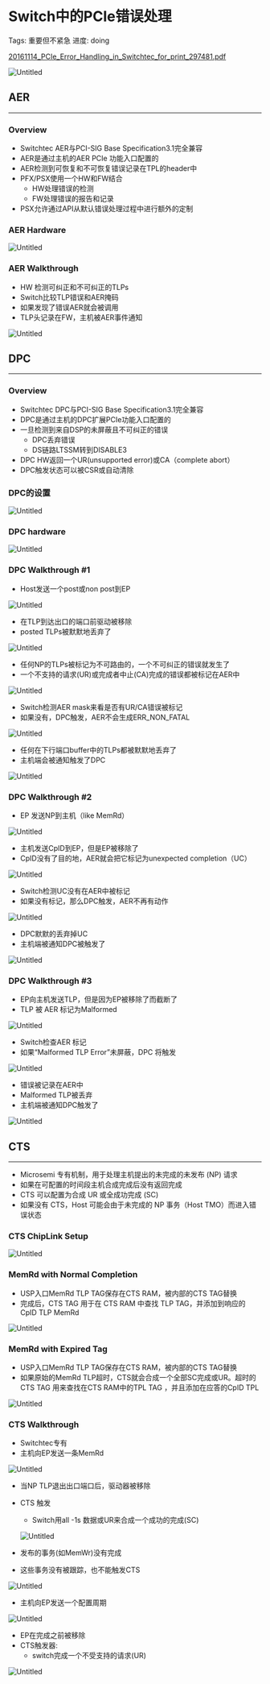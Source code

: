 # Switch中的PCIe错误处理

Tags: 重要但不紧急
进度: doing

[20161114_PCIe_Error_Handling_in_Switchtec_for_print_297481.pdf](Switch%E4%B8%AD%E7%9A%84PCIe%E9%94%99%E8%AF%AF%E5%A4%84%E7%90%86%208b68fa498c4a48b6aed73953665b3815/20161114_PCIe_Error_Handling_in_Switchtec_for_print_297481.pdf)

![Untitled](Switch%E4%B8%AD%E7%9A%84PCIe%E9%94%99%E8%AF%AF%E5%A4%84%E7%90%86%208b68fa498c4a48b6aed73953665b3815/Untitled.png)

## AER

---

### Overview

- Switchtec AER与PCI-SIG Base Specification3.1完全兼容
- AER是通过主机的AER PCIe 功能入口配置的
- AER检测到可恢复和不可恢复错误记录在TPL的header中
- PFX/PSX使用一个HW和FW结合
    - HW处理错误的检测
    - FW处理错误的报告和记录
- PSX允许通过API从默认错误处理过程中进行额外的定制

### AER Hardware

![Untitled](Switch%E4%B8%AD%E7%9A%84PCIe%E9%94%99%E8%AF%AF%E5%A4%84%E7%90%86%208b68fa498c4a48b6aed73953665b3815/Untitled%201.png)

### AER Walkthrough

- HW 检测可纠正和不可纠正的TLPs
- Switch比较TLP错误和AER掩码
- 如果发现了错误AER就会被调用
- TLP头记录在FW，主机被AER事件通知

![Untitled](Switch%E4%B8%AD%E7%9A%84PCIe%E9%94%99%E8%AF%AF%E5%A4%84%E7%90%86%208b68fa498c4a48b6aed73953665b3815/Untitled%202.png)

## DPC

---

### Overview

- Switchtec DPC与PCI-SIG Base Specification3.1完全兼容
- DPC是通过主机的DPC扩展PCIe功能入口配置的
- 一旦检测到来自DSP的未屏蔽且不可纠正的错误
    - DPC丢弃错误
    - DS链路LTSSM转到DISABLE3
- DPC HW返回一个UR(unsupported error)或CA（complete abort）
- DPC触发状态可以被CSR或自动清除

### DPC的设置

![Untitled](Switch%E4%B8%AD%E7%9A%84PCIe%E9%94%99%E8%AF%AF%E5%A4%84%E7%90%86%208b68fa498c4a48b6aed73953665b3815/Untitled%203.png)

### DPC hardware

![Untitled](Switch%E4%B8%AD%E7%9A%84PCIe%E9%94%99%E8%AF%AF%E5%A4%84%E7%90%86%208b68fa498c4a48b6aed73953665b3815/Untitled%204.png)

### DPC Walkthrough #1

- Host发送一个post或non post到EP

![Untitled](Switch%E4%B8%AD%E7%9A%84PCIe%E9%94%99%E8%AF%AF%E5%A4%84%E7%90%86%208b68fa498c4a48b6aed73953665b3815/Untitled%205.png)

- 在TLP到达出口的端口前驱动被移除
- posted TLPs被默默地丢弃了

![Untitled](Switch%E4%B8%AD%E7%9A%84PCIe%E9%94%99%E8%AF%AF%E5%A4%84%E7%90%86%208b68fa498c4a48b6aed73953665b3815/Untitled%206.png)

- 任何NP的TLPs被标记为不可路由的，一个不可纠正的错误就发生了
- 一个不支持的请求(UR)或完成者中止(CA)完成的错误都被标记在AER中

![Untitled](Switch%E4%B8%AD%E7%9A%84PCIe%E9%94%99%E8%AF%AF%E5%A4%84%E7%90%86%208b68fa498c4a48b6aed73953665b3815/Untitled%207.png)

- Switch检测AER mask来看是否有UR/CA错误被标记
- 如果没有，DPC触发，AER不会生成ERR_NON_FATAL

![Untitled](Switch%E4%B8%AD%E7%9A%84PCIe%E9%94%99%E8%AF%AF%E5%A4%84%E7%90%86%208b68fa498c4a48b6aed73953665b3815/Untitled%208.png)

- 任何在下行端口buffer中的TLPs都被默默地丢弃了
- 主机端会被通知触发了DPC

![Untitled](Switch%E4%B8%AD%E7%9A%84PCIe%E9%94%99%E8%AF%AF%E5%A4%84%E7%90%86%208b68fa498c4a48b6aed73953665b3815/Untitled%209.png)

### DPC Walkthrough #2

- EP 发送NP到主机（like MemRd）

![Untitled](Switch%E4%B8%AD%E7%9A%84PCIe%E9%94%99%E8%AF%AF%E5%A4%84%E7%90%86%208b68fa498c4a48b6aed73953665b3815/Untitled%2010.png)

- 主机发送CpID到EP，但是EP被移除了
- CpID没有了目的地，AER就会把它标记为unexpected completion（UC）

![Untitled](Switch%E4%B8%AD%E7%9A%84PCIe%E9%94%99%E8%AF%AF%E5%A4%84%E7%90%86%208b68fa498c4a48b6aed73953665b3815/Untitled%2011.png)

- Switch检测UC没有在AER中被标记
- 如果没有标记，那么DPC触发，AER不再有动作

![Untitled](Switch%E4%B8%AD%E7%9A%84PCIe%E9%94%99%E8%AF%AF%E5%A4%84%E7%90%86%208b68fa498c4a48b6aed73953665b3815/Untitled%2012.png)

- DPC默默的丢弃掉UC
- 主机端被通知DPC被触发了

![Untitled](Switch%E4%B8%AD%E7%9A%84PCIe%E9%94%99%E8%AF%AF%E5%A4%84%E7%90%86%208b68fa498c4a48b6aed73953665b3815/Untitled%2013.png)

### DPC Walkthrough #3

- EP向主机发送TLP，但是因为EP被移除了而截断了
- TLP 被 AER 标记为Malformed

![Untitled](Switch%E4%B8%AD%E7%9A%84PCIe%E9%94%99%E8%AF%AF%E5%A4%84%E7%90%86%208b68fa498c4a48b6aed73953665b3815/Untitled%2014.png)

- Switch检查AER 标记
- 如果“Malformed TLP Error”未屏蔽，DPC 将触发

![Untitled](Switch%E4%B8%AD%E7%9A%84PCIe%E9%94%99%E8%AF%AF%E5%A4%84%E7%90%86%208b68fa498c4a48b6aed73953665b3815/Untitled%2015.png)

- 错误被记录在AER中
- Malformed TLP被丢弃
- 主机端被通知DPC触发了

![Untitled](Switch%E4%B8%AD%E7%9A%84PCIe%E9%94%99%E8%AF%AF%E5%A4%84%E7%90%86%208b68fa498c4a48b6aed73953665b3815/Untitled%2016.png)

## CTS

---

- Microsemi 专有机制，用于处理主机提出的未完成的未发布 (NP) 请求
- 如果在可配置的时间段主机合成完成后没有返回完成
- CTS 可以配置为合成 UR 或全成功完成 (SC)
- 如果没有 CTS，Host 可能会由于未完成的 NP 事务（Host TMO）而进入错误状态

### CTS ChipLink Setup

![Untitled](Switch%E4%B8%AD%E7%9A%84PCIe%E9%94%99%E8%AF%AF%E5%A4%84%E7%90%86%208b68fa498c4a48b6aed73953665b3815/Untitled%2017.png)

### MemRd with Normal Completion

- USP入口MemRd TLP TAG保存在CTS RAM，被内部的CTS TAG替换
- 完成后，CTS TAG 用于在 CTS RAM 中查找 TLP TAG，并添加到响应的 CpID TLP MemRd

![Untitled](Switch%E4%B8%AD%E7%9A%84PCIe%E9%94%99%E8%AF%AF%E5%A4%84%E7%90%86%208b68fa498c4a48b6aed73953665b3815/Untitled%2018.png)

### MemRd with Expired Tag

- USP入口MemRd TLP TAG保存在CTS RAM，被内部的CTS TAG替换
- 如果原始的MemRd TLP超时，CTS就会合成一个全部SC完成或UR。超时的CTS TAG 用来查找在CTS RAM中的TPL TAG ，并且添加在应答的CpID TPL

![Untitled](Switch%E4%B8%AD%E7%9A%84PCIe%E9%94%99%E8%AF%AF%E5%A4%84%E7%90%86%208b68fa498c4a48b6aed73953665b3815/Untitled%2019.png)

### CTS Walkthrough

- Switchtec专有
- 主机向EP发送一条MemRd

![Untitled](Switch%E4%B8%AD%E7%9A%84PCIe%E9%94%99%E8%AF%AF%E5%A4%84%E7%90%86%208b68fa498c4a48b6aed73953665b3815/Untitled%2020.png)

- 当NP TLP退出出口端口后，驱动器被移除
- CTS 触发
    - Switch用all -1s 数据或UR来合成一个成功的完成(SC)
    
    ![Untitled](Switch%E4%B8%AD%E7%9A%84PCIe%E9%94%99%E8%AF%AF%E5%A4%84%E7%90%86%208b68fa498c4a48b6aed73953665b3815/Untitled%2021.png)
    
- 发布的事务(如MemWr)没有完成
- 这些事务没有被跟踪，也不能触发CTS

![Untitled](Switch%E4%B8%AD%E7%9A%84PCIe%E9%94%99%E8%AF%AF%E5%A4%84%E7%90%86%208b68fa498c4a48b6aed73953665b3815/Untitled%2022.png)

- 主机向EP发送一个配置周期

![Untitled](Switch%E4%B8%AD%E7%9A%84PCIe%E9%94%99%E8%AF%AF%E5%A4%84%E7%90%86%208b68fa498c4a48b6aed73953665b3815/Untitled%2023.png)

- EP在完成之前被移除
- CTS触发器:
    - switch完成一个不受支持的请求(UR)

![Untitled](Switch%E4%B8%AD%E7%9A%84PCIe%E9%94%99%E8%AF%AF%E5%A4%84%E7%90%86%208b68fa498c4a48b6aed73953665b3815/Untitled%2024.png)